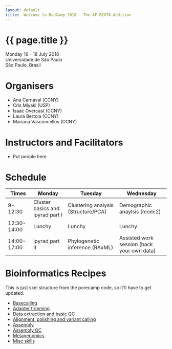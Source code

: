 ```yaml
---
layout: default
title:  Welcome to RadCamp 2018 - The AF-BIOTA Addition
---
```


# {{ page.title }}

Monday 16 - 18 July 2018\
Universidade de São Paulo\
São Paulo, Brasil

# Organisers

  - Ana Carnaval (CCNY)
  - Cris Miyaki (USP)
  - Isaac Overcast (CCNY)
  - Laura Bertola (CCNY)
  - Mariana Vasconcellos (CCNY)

# Instructors and Facilitators

  - Put people here

# Schedule

Times            | Monday | Tuesday | Wednesday
-----            | ------ | ------- | ---------
9-12:30     | Cluster basics and ipyrad part I | Clustering analysis (Structure/PCA) | Demographic anaylsis (momi2)
12:30-14:00 | Lunchy | Lunchy | Lunchy
14:00-17:00 |ipyrad part II | Phylogenetic inference (RAxML) | Assisted work session (hack your own data)


# Bioinformatics Recipes

This is just skel structure from the porecamp code, so it'll have to get updated.

* [Basecalling]()
* [Adapter trimming]()
* [Data extraction and basic QC]()
* [Alignment, polishing and variant calling]()
* [Assembly]()
* [Assembly QC]()
* [Metagenomics]()
* [Misc skills]()

